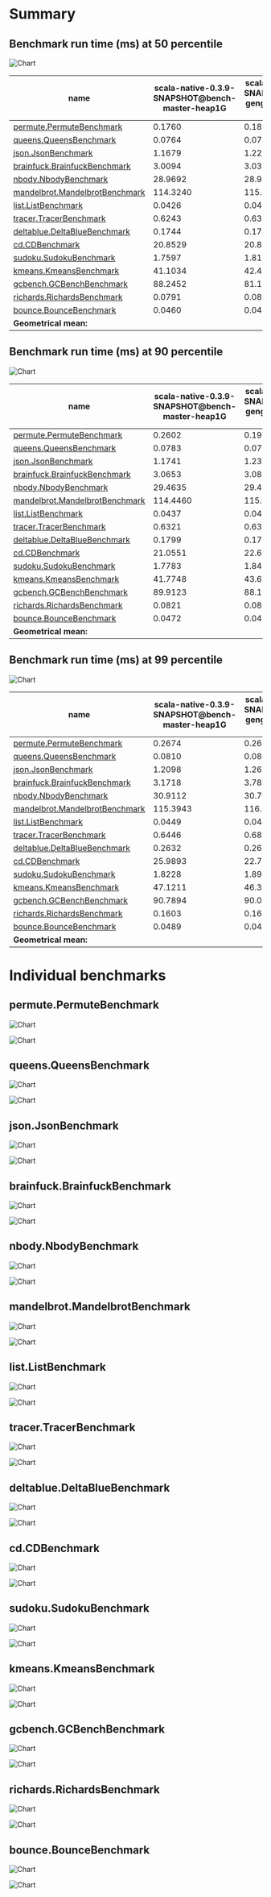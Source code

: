 # Summary
## Benchmark run time (ms) at 50 percentile 
![Chart](relative_percentile_50.png)

|name | scala-native-0.3.9-SNAPSHOT@bench-master-heap1G | scala-native-0.3.9-SNAPSHOT@bench-gengc-35-5-false-1-heap1G | |
| -- | -- | -- | -- |
|[permute.PermuteBenchmark](#permutepermutebenchmark)|0.1760|0.1871|+6.32%|
|[queens.QueensBenchmark](#queensqueensbenchmark)|0.0764|0.0776|+1.49%|
|[json.JsonBenchmark](#jsonjsonbenchmark)|1.1679|1.2270|+5.06%|
|[brainfuck.BrainfuckBenchmark](#brainfuckbrainfuckbenchmark)|3.0094|3.0313|+0.73%|
|[nbody.NbodyBenchmark](#nbodynbodybenchmark)|28.9692|28.9158|__-0.18%__|
|[mandelbrot.MandelbrotBenchmark](#mandelbrotmandelbrotbenchmark)|114.3240|115.0138|+0.60%|
|[list.ListBenchmark](#listlistbenchmark)|0.0426|0.0425|__-0.35%__|
|[tracer.TracerBenchmark](#tracertracerbenchmark)|0.6243|0.6350|+1.70%|
|[deltablue.DeltaBlueBenchmark](#deltabluedeltabluebenchmark)|0.1744|0.1743|__-0.01%__|
|[cd.CDBenchmark](#cdcdbenchmark)|20.8529|20.8130|__-0.19%__|
|[sudoku.SudokuBenchmark](#sudokusudokubenchmark)|1.7597|1.8179|+3.31%|
|[kmeans.KmeansBenchmark](#kmeanskmeansbenchmark)|41.1034|42.4970|+3.39%|
|[gcbench.GCBenchBenchmark](#gcbenchgcbenchbenchmark)|88.2452|81.1912|__-7.99%__|
|[richards.RichardsBenchmark](#richardsrichardsbenchmark)|0.0791|0.0833|+5.23%|
|[bounce.BounceBenchmark](#bouncebouncebenchmark)|0.0460|0.0423|__-8.16%__|
| __Geometrical mean:__|| |+0.65%|
## Benchmark run time (ms) at 90 percentile 
![Chart](relative_percentile_90.png)

|name | scala-native-0.3.9-SNAPSHOT@bench-master-heap1G | scala-native-0.3.9-SNAPSHOT@bench-gengc-35-5-false-1-heap1G | |
| -- | -- | -- | -- |
|[permute.PermuteBenchmark](#permutepermutebenchmark)|0.2602|0.1902|__-26.90%__|
|[queens.QueensBenchmark](#queensqueensbenchmark)|0.0783|0.0794|+1.37%|
|[json.JsonBenchmark](#jsonjsonbenchmark)|1.1741|1.2325|+4.98%|
|[brainfuck.BrainfuckBenchmark](#brainfuckbrainfuckbenchmark)|3.0653|3.0884|+0.76%|
|[nbody.NbodyBenchmark](#nbodynbodybenchmark)|29.4635|29.4363|__-0.09%__|
|[mandelbrot.MandelbrotBenchmark](#mandelbrotmandelbrotbenchmark)|114.4460|115.1060|+0.58%|
|[list.ListBenchmark](#listlistbenchmark)|0.0437|0.0436|__-0.18%__|
|[tracer.TracerBenchmark](#tracertracerbenchmark)|0.6321|0.6391|+1.11%|
|[deltablue.DeltaBlueBenchmark](#deltabluedeltabluebenchmark)|0.1799|0.1777|__-1.22%__|
|[cd.CDBenchmark](#cdcdbenchmark)|21.0551|22.6097|+7.38%|
|[sudoku.SudokuBenchmark](#sudokusudokubenchmark)|1.7783|1.8425|+3.61%|
|[kmeans.KmeansBenchmark](#kmeanskmeansbenchmark)|41.7748|43.6503|+4.49%|
|[gcbench.GCBenchBenchmark](#gcbenchgcbenchbenchmark)|89.9123|88.1592|__-1.95%__|
|[richards.RichardsBenchmark](#richardsrichardsbenchmark)|0.0821|0.0854|+3.99%|
|[bounce.BounceBenchmark](#bouncebouncebenchmark)|0.0472|0.0431|__-8.71%__|
| __Geometrical mean:__|| |__-1.08%__|
## Benchmark run time (ms) at 99 percentile 
![Chart](relative_percentile_99.png)

|name | scala-native-0.3.9-SNAPSHOT@bench-master-heap1G | scala-native-0.3.9-SNAPSHOT@bench-gengc-35-5-false-1-heap1G | |
| -- | -- | -- | -- |
|[permute.PermuteBenchmark](#permutepermutebenchmark)|0.2674|0.2688|+0.53%|
|[queens.QueensBenchmark](#queensqueensbenchmark)|0.0810|0.0818|+1.00%|
|[json.JsonBenchmark](#jsonjsonbenchmark)|1.2098|1.2684|+4.84%|
|[brainfuck.BrainfuckBenchmark](#brainfuckbrainfuckbenchmark)|3.1718|3.7866|+19.38%|
|[nbody.NbodyBenchmark](#nbodynbodybenchmark)|30.9112|30.7083|__-0.66%__|
|[mandelbrot.MandelbrotBenchmark](#mandelbrotmandelbrotbenchmark)|115.3943|116.0705|+0.59%|
|[list.ListBenchmark](#listlistbenchmark)|0.0449|0.0448|__-0.15%__|
|[tracer.TracerBenchmark](#tracertracerbenchmark)|0.6446|0.6828|+5.92%|
|[deltablue.DeltaBlueBenchmark](#deltabluedeltabluebenchmark)|0.2632|0.2619|__-0.47%__|
|[cd.CDBenchmark](#cdcdbenchmark)|25.9893|22.7678|__-12.40%__|
|[sudoku.SudokuBenchmark](#sudokusudokubenchmark)|1.8228|1.8978|+4.11%|
|[kmeans.KmeansBenchmark](#kmeanskmeansbenchmark)|47.1211|46.3382|__-1.66%__|
|[gcbench.GCBenchBenchmark](#gcbenchgcbenchbenchmark)|90.7894|90.0284|__-0.84%__|
|[richards.RichardsBenchmark](#richardsrichardsbenchmark)|0.1603|0.1659|+3.48%|
|[bounce.BounceBenchmark](#bouncebouncebenchmark)|0.0489|0.0444|__-9.18%__|
| __Geometrical mean:__|| |+0.74%|
# Individual benchmarks
## permute.PermuteBenchmark
![Chart](percentile_permute.PermuteBenchmark.png)

![Chart](example_run_3_permute.PermuteBenchmark.png)

## queens.QueensBenchmark
![Chart](percentile_queens.QueensBenchmark.png)

![Chart](example_run_3_queens.QueensBenchmark.png)

## json.JsonBenchmark
![Chart](percentile_json.JsonBenchmark.png)

![Chart](example_run_3_json.JsonBenchmark.png)

## brainfuck.BrainfuckBenchmark
![Chart](percentile_brainfuck.BrainfuckBenchmark.png)

![Chart](example_run_3_brainfuck.BrainfuckBenchmark.png)

## nbody.NbodyBenchmark
![Chart](percentile_nbody.NbodyBenchmark.png)

![Chart](example_run_3_nbody.NbodyBenchmark.png)

## mandelbrot.MandelbrotBenchmark
![Chart](percentile_mandelbrot.MandelbrotBenchmark.png)

![Chart](example_run_3_mandelbrot.MandelbrotBenchmark.png)

## list.ListBenchmark
![Chart](percentile_list.ListBenchmark.png)

![Chart](example_run_3_list.ListBenchmark.png)

## tracer.TracerBenchmark
![Chart](percentile_tracer.TracerBenchmark.png)

![Chart](example_run_3_tracer.TracerBenchmark.png)

## deltablue.DeltaBlueBenchmark
![Chart](percentile_deltablue.DeltaBlueBenchmark.png)

![Chart](example_run_3_deltablue.DeltaBlueBenchmark.png)

## cd.CDBenchmark
![Chart](percentile_cd.CDBenchmark.png)

![Chart](example_run_3_cd.CDBenchmark.png)

## sudoku.SudokuBenchmark
![Chart](percentile_sudoku.SudokuBenchmark.png)

![Chart](example_run_3_sudoku.SudokuBenchmark.png)

## kmeans.KmeansBenchmark
![Chart](percentile_kmeans.KmeansBenchmark.png)

![Chart](example_run_3_kmeans.KmeansBenchmark.png)

## gcbench.GCBenchBenchmark
![Chart](percentile_gcbench.GCBenchBenchmark.png)

![Chart](example_run_3_gcbench.GCBenchBenchmark.png)

## richards.RichardsBenchmark
![Chart](percentile_richards.RichardsBenchmark.png)

![Chart](example_run_3_richards.RichardsBenchmark.png)

## bounce.BounceBenchmark
![Chart](percentile_bounce.BounceBenchmark.png)

![Chart](example_run_3_bounce.BounceBenchmark.png)

